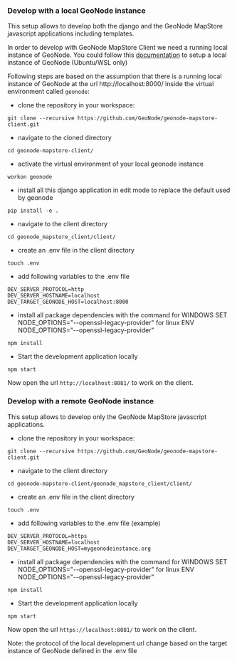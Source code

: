 
### Develop with a local GeoNode instance

This setup allows to develop both the django and the GeoNode MapStore javascript applications including templates.

In order to develop with GeoNode MapStore Client we need a running local instance of GeoNode. You could follow this [documentation](https://docs.geonode.org/en/master/install/advanced/core/index.html#ubuntu-20-04lts) to setup a local instance of GeoNode (Ubuntu/WSL only)

Following steps are based on the assumption that there is a running local instance of GeoNode at the url http://localhost:8000/ inside the virtual environment called `geonode`:

- clone the repository in your workspace:

```
git clone --recursive https://github.com/GeoNode/geonode-mapstore-client.git
```

- navigate to the cloned directory

```
cd geonode-mapstore-client/
```

- activate the virtual environment of your local geonode instance

```
workon geonode
```

- install all this django application in edit mode to replace the default used by geonode

```
pip install -e .
```

- navigate to the client directory

```
cd geonode_mapstore_client/client/
```

- create an .env file in the client directory

```
touch .env
```

- add following variables to the .env file

```
DEV_SERVER_PROTOCOL=http
DEV_SERVER_HOSTNAME=localhost
DEV_TARGET_GEONODE_HOST=localhost:8000
```

- install all package dependencies with the command
for WINDOWS SET NODE_OPTIONS="--openssl-legacy-provider"
for linux ENV NODE_OPTIONS="--openssl-legacy-provider"
```
npm install
```

- Start the development application locally

```
npm start
```

Now open the url `http://localhost:8081/` to work on the client.


### Develop with a remote GeoNode instance

This setup allows to develop only the GeoNode MapStore  javascript applications.

- clone the repository in your workspace:

```
git clone --recursive https://github.com/GeoNode/geonode-mapstore-client.git
```

- navigate to the client directory

```
cd geonode-mapstore-client/geonode_mapstore_client/client/
```

- create an .env file in the client directory

```
touch .env
```

- add following variables to the .env file (example)

```
DEV_SERVER_PROTOCOL=https
DEV_SERVER_HOSTNAME=localhost
DEV_TARGET_GEONODE_HOST=mygeonodeinstance.org
```

- install all package dependencies with the command
for WINDOWS SET NODE_OPTIONS="--openssl-legacy-provider"
for linux ENV NODE_OPTIONS="--openssl-legacy-provider"
```
npm install
```

- Start the development application locally

```
npm start
```

Now open the url `https://localhost:8081/` to work on the client.

Note: the protocol of the local development url change based on the target instance of GeoNode defined in the .env file
